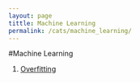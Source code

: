 ```yaml
---
layout: page
tittle: Machine Learning
permalink: /cats/machine_learning/
---
```


#Machine Learning

1. [Overfitting](https://kangdoung.github.io/Overfitting/)
